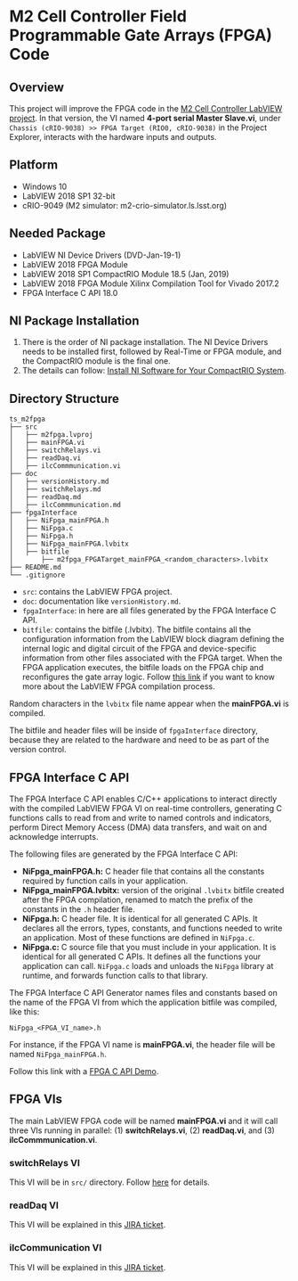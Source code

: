 # M2 Cell Controller Field Programmable Gate Arrays (FPGA) Code

## Overview

This project will improve the FPGA code in the [M2 Cell Controller LabVIEW project](https://github.com/lsst-ts/ts_mtm2_cell).
In that version, the VI named **4-port serial Master Slave.vi**, under `Chassis (cRIO-9038) >> FPGA Target (RIO0, cRIO-9038)` in the Project Explorer, interacts with the hardware inputs and outputs.

## Platform

- Windows 10
- LabVIEW 2018 SP1 32-bit
- cRIO-9049 (M2 simulator: m2-crio-simulator.ls.lsst.org)

## Needed Package

- LabVIEW NI Device Drivers (DVD-Jan-19-1)
- LabVIEW 2018 FPGA Module
- LabVIEW 2018 SP1 CompactRIO Module 18.5 (Jan, 2019)
- LabVIEW 2018 FPGA Module Xilinx Compilation Tool for Vivado 2017.2
- FPGA Interface C API 18.0

## NI Package Installation

1. There is the order of NI package installation.
The NI Device Drivers needs to be installed first, followed by Real-Time or FPGA module, and the CompactRIO module is the final one.
2. The details can follow: [Install NI Software for Your CompactRIO System](https://learn.ni.com/learn/article/getting-started-with-compactrio-hardware-and-labview).

## Directory Structure

```text
ts_m2fpga
├── src
│   ├── m2fpga.lvproj
│   ├── mainFPGA.vi
│   ├── switchRelays.vi
│   ├── readDaq.vi
│   ├── ilcCommmunication.vi
├── doc
│   ├── versionHistory.md
│   ├── switchRelays.md
│   ├── readDaq.md
│   ├── ilcCommmunication.md
├── fpgaInterface
│   ├── NiFpga_mainFPGA.h
│   ├── NiFpga.c
│   ├── NiFpga.h
│   ├── NiFpga_mainFPGA.lvbitx
│   ├── bitfile
│       ├── m2fpga_FPGATarget_mainFPGA_<random_characters>.lvbitx
├── README.md
└── .gitignore
```

- `src`: contains the LabVIEW FPGA project.
- `doc`: documentation like `versionHistory.md`.
- `fpgaInterface`: in here are all files generated by the FPGA Interface C API.
- `bitfile`: contains the bitfile (.lvbitx).
The bitfile contains all the configuration information from the LabVIEW block diagram defining the internal logic and digital circuit of the FPGA and device-specific information from other files associated with the FPGA target.
When the FPGA application executes, the bitfile loads on the FPGA chip and reconfigures the gate array logic.
Follow [this link](https://knowledge.ni.com/KnowledgeArticleDetails?id=kA03q000000YHVTCA4&l=en-US) if you want to know more about the LabVIEW FPGA compilation process.

Random characters in the `lvbitx` file name appear when the **mainFPGA.vi** is compiled.

The bitfile and header files will be inside of `fpgaInterface` directory, because they are related to the hardware and need to be as part of the version control.

## FPGA Interface C API

The FPGA Interface C API enables C/C++ applications to interact directly with the compiled LabVIEW FPGA VI on real-time controllers, generating C functions calls to read from and write to named controls and indicators, perform Direct Memory Access (DMA) data transfers, and wait on and acknowledge interrupts.

The following files are generated by the FPGA Interface C API:

- **NiFpga_mainFPGA.h:** C header file that contains all the constants required by function calls in your application. 
- **NiFpga_mainFPGA.lvbitx:** version of the original `.lvbitx` bitfile created after the FPGA compilation, renamed to match the prefix of the constants in the `.h` header file.
- **NiFpga.h:** C header file.
It is identical for all generated C APIs.
It declares all the errors, types, constants, and functions needed to write an application.
Most of these functions are defined in `NiFpga.c`.
- **NiFpga.c:** C source file that you must include in your application.
It is identical for all generated C APIs.
It defines all the functions your application can call. 
`NiFpga.c` loads and unloads the `NiFpga` library at runtime, and forwards function calls to that library.

The FPGA Interface C API Generator names files and constants based on the name of the FPGA VI from which the application bitfile was compiled, like this:

```
NiFpga_<FPGA_VI_name>.h
```

For instance, if the FPGA VI name is **mainFPGA.vi**, the header file will be named `NiFpga_mainFPGA.h`.

Follow this link with a [FPGA C API Demo](https://confluence.lsstcorp.org/display/LTS/FPGA+C+API+Interface+Demo).

## FPGA VIs

The main LabVIEW FPGA code will be named **mainFPGA.vi** and it will call three VIs running in parallel: (1) **switchRelays.vi**, (2) **readDaq.vi**, and (3) **ilcCommmunication.vi**.

### switchRelays VI

This VI will be in `src/` directory.
Follow [here](doc/switchRelays.md) for details.

### readDaq VI

This VI will be explained in this [JIRA ticket](https://jira.lsstcorp.org/browse/DM-35829).

### ilcCommunication VI

This VI will be explained in this [JIRA ticket](https://jira.lsstcorp.org/browse/DM-35830).

